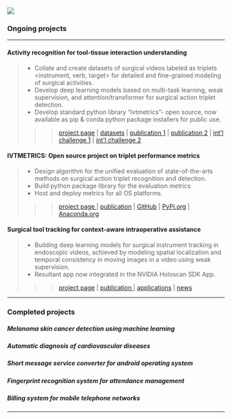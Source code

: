 # [![](https://img.shields.io/badge/CID-PROJECTS-blue?style=for-the-badge)](#)

### Ongoing projects

-----

#### Activity recognition for tool-tissue interaction understanding

> - Collate and create datasets of surgical videos labeled as triplets <instrument, verb, target> for detailed and fine-grained modeling of surgical activities.
> - Develop deep learning models based on multi-task learning, weak supervision, and attention/transformer for surgical action triplet detection.
> - Develop standard python library “ivtmetrics”- open source, now available as pip & conda python package installers for public use.
>>> <a href="https://paperswithcode.com/dataset/cholect50">project page</a> | <a href="https://github.com/CAMMA-public/cholect45">datasets</a> | <a href="https://www.springerprofessional.de/en/recognition-of-instrument-tissue-interactions-in-endoscopic-vide/18443014">publication 1</a> |
>>> <a href="https://www.sciencedirect.com/science/article/abs/pii/S1361841522000846">publication 2</a> | <a href="https://cholectriplet2021.grand-challenge.org/">int'l challenge 1</a> | <a href="https://cholectriplet2022.grand-challenge.org/">int'l challenge 2</a> 


#### IVTMETRICS: Open source project on triplet performance metrics
> - Design algorithm for the unified evaluation of state-of-the-arts methods on surgical action triplet recognition and detection.
> - Build python package library for the evaluation metrics
> - Host and deploy metrics for all OS platforms.
>>> <a href=""> project page </a> | <a href="https://arxiv.org/pdf/2204.05235.pdf">publication</a> | <a href="https://github.com/CAMMA-public/ivtmetrics">GitHub</a> | <a href="https://pypi.org/project/ivtmetrics/">PyPi.org</a> | <a href="https://anaconda.org/nwoye/ivtmetrics">Anaconda.org</a>


#### Surgical tool tracking for context-aware intraoperative assistance

> - Building deep learning models for surgical instrument tracking in endoscopic videos, achieved by modeling spatial localization and temporal consistency in moving images in a video using weak supervision.
> - Resultant app now integrated in the NVIDIA Holoscan SDK App.
>>> <a href="#">project page</a> | <a href="https://link.springer.com/article/10.1007/s11548-019-01958-6">publication </a> | <a href="https://catalog.ngc.nvidia.com/orgs/nvidia/teams/clara-holoscan/resources/holoscan_endoscopy_sample_data">applications</a> | <a href="https://www.ihu-strasbourg.eu/en/lintelligence-artificielle-rentre-dans-les-blocs-operatoires-premiere-mondiale-a-lihu-strasbourg/">news</a>

-------

### Completed projects


##### Melanoma skin cancer detection using machine learning


##### Automatic diagnosis of cardiovascular diseases


##### Short message service converter for android operating system


##### Fingerprint recognition system for attendance management


##### Billing system for mobile telephone networks

----
